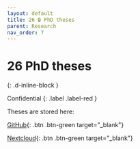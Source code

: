```yaml
---
layout: default
title: 26 🔒 PhD theses
parent: Research
nav_order: 7
---
```


# 26 PhD theses
{: .d-inline-block }

Confidential
{: .label .label-red }

Theses are stored here:

[GitHub](https://github.com/orgs/digital-work-lab/repositories?q=visibility%3Aprivate+archived%3Afalse){: .btn .btn-green target="_blank"}

[Nextcloud](https://nc-2272638881871040784.nextcloud-ionos.com/index.php/apps/files/?dir=/20-research/26_theses&fileid=88094){: .btn .btn-green target="_blank"}
